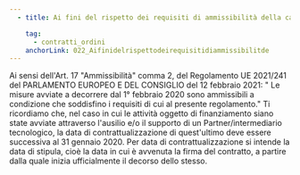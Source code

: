 ```yaml
---
  - title: Ai fini del rispetto dei requisiti di ammissibilità della candidatura, a partire da quale data deve essere contrattualizzato il fornitore? 

    tag:
      - contratti_ordini
    anchorLink: 022_Aifinidelrispettodeirequisitidiammissibilitde
---
```


Ai sensi dell'Art. 17 "Ammissibilità" comma 2, del Regolamento UE 2021/241 del PARLAMENTO EUROPEO E DEL CONSIGLIO del 12 febbraio 2021: " Le misure avviate a decorrere dal 1° febbraio 2020 sono ammissibili a condizione che soddisfino i requisiti di cui al presente regolamento."
Ti ricordiamo che, nel caso in cui le attività oggetto di finanziamento siano state avviate attraverso l'ausilio e/o il supporto di un Partner/intermediario tecnologico, la data di contrattualizzazione di quest'ultimo deve essere successiva al 31 gennaio 2020. Per data di contrattualizzazione si intende la data di stipula, cioè la data in cui è avvenuta la firma del contratto, a partire dalla quale inizia ufficialmente il decorso dello stesso.

